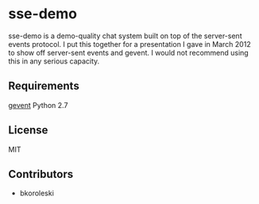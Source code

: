 sse-demo
========
sse-demo is a demo-quality chat system built on top of the server-sent events protocol.
I put this together for a presentation I gave in March 2012 to show off server-sent
events and gevent. I would not recommend using this in any serious capacity.

Requirements
------------
[gevent](https://github.com/SiteSupport/gevent)
Python 2.7

License
-------
MIT

Contributors
------------
* bkoroleski
